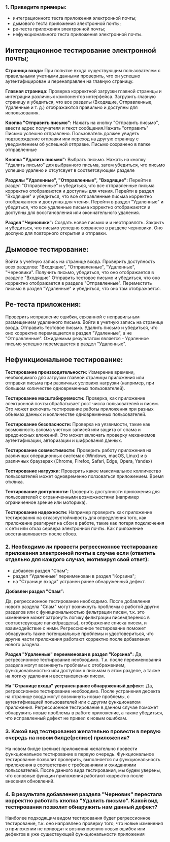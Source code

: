 ### 1. Приведите примеры:
- интеграционного теста приложения электронной почты;
- дымового теста приложения электронной почты;
- ре-теста приложения электронной почты;
- нефункционального теста приложения электронной почты.


## Интеграционное тестирование электронной почты;

**Страница входа:**
При попытке входа существующим пользователем с правильными учетными данными проверить, что он успешно аутентифицирован и перенаправлен на главную страницу.

**Главная страница**:
Проверка корректной загрузки главной страницы и интеграции различных компонентов интерфейса.
Загрузить главную страницу и убедиться, что все разделы (Входящие, Отправленные, Удаленные и т. д.) отображаются правильно и доступны для использования.

**Кнопка "Отправить письмо":**
Нажать на кнопку "Отправить письмо", ввести адрес получателя и текст сообщения.Нажать "отправить"
Письмо успешно отправлено. Пользователь должен увидеть подтверждение отправки или переход на другую страницу с уведомлением об успешной отправке. Письмо сохранено в папке отправленные

**Кнопка "Удалить письмо":**
Выбрать письмо. Нажать на кнопку "Удалить письмо" для выбранного письма, затем убедиться, что письмо успешно удалено и  отсутсвует в соответсвующем разделе

**Разделы "Удаленные", "Отправленные", "Входящие":**
Перейти в раздел "Отправленные" и убедиться, что все отправленные письма корректно отображаются и доступны для чтения.
Перейти в раздел "Входящие" и убедиться, что все отправленные письма корректно отображаются и доступны для чтения.
Перейти в раздел "Удаленные" и убедиться, что все удаленные письма корректно отображаются и доступны для восстановления или окончательного удаления.

**Раздел "Черновики":**
Создать новое письмо и и неотправлять. Закрыть и убедиться, что письмо успешно сохранено в разделе черновики. Оно доспуно для повторного открытия и отправки.

## Дымовое тестирование:
Войти в учетную запись на странице входа.
Проверить доступность всех разделов: "Входящие", "Отправленные", "Удаленные", "Черновики".
Получить письмо, убедиться, что оно отображается в разделе "Входящие"
Отправить тестовое письмо и убедиться, что оно корректно отображается в разделе "Отправленные".
Переместить письмо в раздел "Удаленные" и убедиться, что оно там отображается.

## Ре-теста приложения:
Проверить исправление ошибки, связанной с неправильным размещением удаленного письма.
Войти в учетную запись на странице входа.
Отправить тестовое письмо.
Удалить письмо и убедиться, что оно корректно перемещается в раздел "Удаленные", а не "Отправленные".
Ожидаемым результатом является - Удаленное письмо успешно перемещается в раздел "Удаленные".

## Нефункциональное тестирование:
**Тестирование производительности:**
Измерение времени, необходимого для загрузки главной страницы приложения или отправки письма при различных условиях нагрузки (например, при большом количестве одновременных пользователей).

**Тестирование масштабируемости:**
Проверка, как приложение электронной почты обрабатывает рост числа пользователей и писем. Это может включать тестирование работы приложения при разных объемах данных и колличестве одновременных пользователей.

**Тестирование безопасности:**
Проверка на уязвимости, такие как возможность взлома учетных записей или защита от спама и вредоносных вложений. Это может включать проверку механизмов аутентификации, авторизации и шифрования данных.

**Тестирование совместимости:**
Проверить работу приложения на различных операционных системах (Windows, macOS, Linux) и в различных браузерах (Chrome, Firefox, Safari, Edge, Opera, Yandex) 

**Тестирование нагрузки:**
Проверить какое максимальное колличество пользователей может одновременно ползоваться приложением.
Время отклика.

**Тестирование доступности:**
Проверить доступности приложения для пользователей с ограниченными возможностями (например ограниченное зрение или моторика). 

**Тестирование надежности:**
Например проверить как приложение тестирования на отказоустойчивость для определения того, как приложение реагирует на сбои в работе, такие как потеря подключения к сети или отказ сервера электронной почты. Как приложение восстанавливается после сбоев. 

### 2. Необходимо ли провести регрессионное тестирование приложения электронной почты в случае если (ответить отдельно для каждого случая, мотивируя свой ответ):
- добавлен раздел "Спам";
- раздел “Удаленные” переименован в раздел "Корзина";
- на "Странице входа" устранен ранее обнаруженный дефект.

**Добавлен раздел "Спам”:**

Да, регрессионное тестирование необходимо.
После добавления нового раздела "Спам" могут возникнуть проблемы с работой других разделов или с функциональностью фильтрации писем, т.к. это изменение может затронуть логику фильтрации писем(перенос в соответсвующие папки/разделы), отображение списка писем, и взаимодействие с ними.
Регрессионное тестирование поможет обнаружить такие потенциальные проблемы и удостовериться, что другие части приложения работают корректно после добавления нового раздела.

**Раздел "Удаленные" переименован в раздел "Корзина":**
Да, регрессионное тестирование необходимо. Т.к. после переименования раздела могут возникнуть проблемы с отображением, функциональностью или доступом к письмам в этом разделе, а также на логику удаления и восстановления писем.

**На "Странице входа" устранен ранее обнаруженный дефект:**
Да, регрессионное тестирование необходимо. После устранения дефекта на странице входа могут возникнуть новые проблемы, с аутентификацией пользователей или с другим функционалом приложения. Регрессионное тестирование в данном случае поможет обнаружить новые проблемы в работе приложение, а также убедиться, что исправленный дефект не привел к новым ошибкам.

### 3. Какой вид тестирования желательно провести в первую очередь на новом билде(релизе) приложения?

На новом билде (релизе) приложения желательно провести функциональное тестирование в первую очередь. Функциональное тестирование позволит проверить, выполняется ли функциональность приложения в соответствии с требованиями и ожиданиями пользователей. После данного вида тестирования, мы будем уверены, что основные функции приложения работают корректно после внесения обновлений.

### 4. В результате добавления раздела "Черновик" перестала корректно работать кнопка "Удалить письмо". Какой вид тестирования позволит обнаружить нам данный дефект?

Наиболее подходящим видом тестирования будет регрессионное тестирование, т.к. оно направлено проверку того, что новые изменения в приложении не приводят к возникновению новых ошибок или дефектов в уже существующей функциональности приложения

